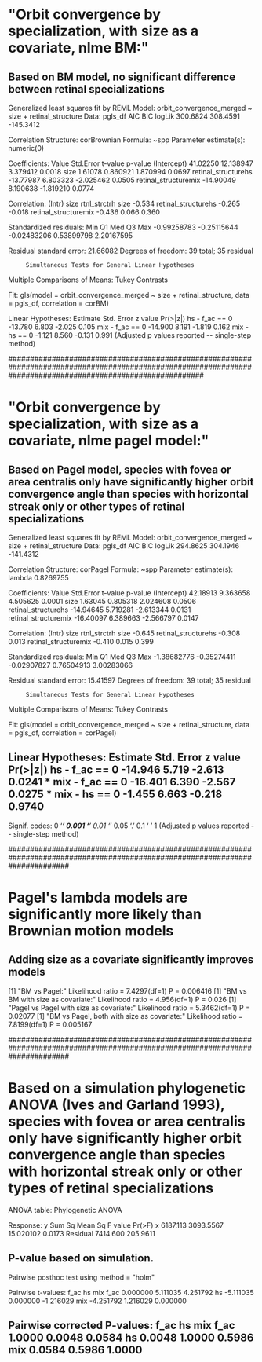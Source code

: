 # "Orbit convergence by specialization, with size as a covariate, nlme BM:"
## Based on BM model, no significant difference between retinal specializations

Generalized least squares fit by REML
  Model: orbit_convergence_merged ~ size + retinal_structure
  Data: pgls_df
       AIC      BIC    logLik
  300.6824 308.4591 -145.3412

Correlation Structure: corBrownian
 Formula: ~spp
 Parameter estimate(s):
numeric(0)

Coefficients:
                         Value Std.Error   t-value p-value
(Intercept)           41.02250 12.138947  3.379412  0.0018
size                   1.61078  0.860921  1.870994  0.0697
retinal_structurehs  -13.77987  6.803323 -2.025462  0.0505
retinal_structuremix -14.90049  8.190638 -1.819210  0.0774

 Correlation:
                     (Intr) size   rtnl_strctrh
size                 -0.534
retinal_structurehs  -0.265 -0.018
retinal_structuremix -0.436  0.066  0.360

Standardized residuals:
        Min          Q1         Med          Q3         Max
-0.99258783 -0.25115644 -0.02483206  0.53899798  2.20167595

Residual standard error: 21.66082
Degrees of freedom: 39 total; 35 residual

         Simultaneous Tests for General Linear Hypotheses

Multiple Comparisons of Means: Tukey Contrasts


Fit: gls(model = orbit_convergence_merged ~ size + retinal_structure,
    data = pgls_df, correlation = corBM)

Linear Hypotheses:
                Estimate Std. Error z value Pr(>|z|)
hs - f_ac == 0   -13.780      6.803  -2.025    0.105
mix - f_ac == 0  -14.900      8.191  -1.819    0.162
mix - hs == 0     -1.121      8.560  -0.131    0.991
(Adjusted p values reported -- single-step method)

#############################################################################################################################################################
# "Orbit convergence by specialization, with size as a covariate, nlme pagel model:"
## Based on Pagel model, species with fovea or area centralis only have significantly higher orbit convergence angle than species with horizontal streak only or other types of retinal specializations

Generalized least squares fit by REML
  Model: orbit_convergence_merged ~ size + retinal_structure
  Data: pgls_df
       AIC      BIC    logLik
  294.8625 304.1946 -141.4312

Correlation Structure: corPagel
 Formula: ~spp
 Parameter estimate(s):
   lambda
0.8269755

Coefficients:
                         Value Std.Error   t-value p-value
(Intercept)           42.18913  9.363658  4.505625  0.0001
size                   1.63045  0.805318  2.024608  0.0506
retinal_structurehs  -14.94645  5.719281 -2.613344  0.0131
retinal_structuremix -16.40097  6.389663 -2.566797  0.0147

 Correlation:
                     (Intr) size   rtnl_strctrh
size                 -0.645
retinal_structurehs  -0.308  0.013
retinal_structuremix -0.410  0.015  0.399

Standardized residuals:
        Min          Q1         Med          Q3         Max
-1.38682776 -0.35274411 -0.02907827  0.76504913  3.00283066

Residual standard error: 15.41597
Degrees of freedom: 39 total; 35 residual

         Simultaneous Tests for General Linear Hypotheses

Multiple Comparisons of Means: Tukey Contrasts


Fit: gls(model = orbit_convergence_merged ~ size + retinal_structure,
    data = pgls_df, correlation = corPagel)

Linear Hypotheses:
                Estimate Std. Error z value Pr(>|z|)
hs - f_ac == 0   -14.946      5.719  -2.613   0.0241 *
mix - f_ac == 0  -16.401      6.390  -2.567   0.0275 *
mix - hs == 0     -1.455      6.663  -0.218   0.9740
---
Signif. codes:  0 ‘***’ 0.001 ‘**’ 0.01 ‘*’ 0.05 ‘.’ 0.1 ‘ ’ 1
(Adjusted p values reported -- single-step method)

##############################################################################################################################
# Pagel's lambda models are significantly more likely than Brownian motion models
## Adding size as a covariate significantly improves models
[1] "BM vs Pagel:"
Likelihood ratio = 7.4297(df=1) P = 0.006416
[1] "BM vs BM with size as covariate:"
Likelihood ratio = 4.956(df=1) P = 0.026
[1] "Pagel vs Pagel with size as covariate:"
Likelihood ratio = 5.3462(df=1) P = 0.02077
[1] "BM vs Pagel, both with size as covariate:"
Likelihood ratio = 7.8199(df=1) P = 0.005167


##############################################################################################################################
# Based on a simulation phylogenetic ANOVA (Ives and Garland 1993), species with fovea or area centralis only have significantly higher orbit convergence angle than species with horizontal streak only or other types of retinal specializations

ANOVA table: Phylogenetic ANOVA

Response: y
           Sum Sq   Mean Sq   F value Pr(>F)
x        6187.113 3093.5567 15.020102 0.0173
Residual 7414.600  205.9611

P-value based on simulation.
---------

Pairwise posthoc test using method = "holm"

Pairwise t-values:
          f_ac       hs       mix
f_ac  0.000000 5.111035  4.251792
hs   -5.111035 0.000000 -1.216029
mix  -4.251792 1.216029  0.000000

Pairwise corrected P-values:
       f_ac     hs    mix
f_ac 1.0000 0.0048 0.0584
hs   0.0048 1.0000 0.5986
mix  0.0584 0.5986 1.0000
---------
